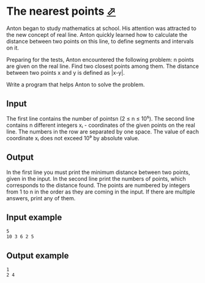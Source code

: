 # The nearest points [⬀](https://www.e-olymp.com/en/problems/555)

Anton began to study mathematics at school. His attention was attracted to the new concept of real line. Anton quickly learned how to calculate the distance between two points on this line, to define segments and intervals on it.

Preparing for the tests, Anton encountered the following problem: n points are given on the real line. Find two closest points among them. The distance between two points x and y is defined as |x-y|.

Write a program that helps Anton to solve the problem.

## Input

The first line contains the number of pointsn (2 ≤ n ≤ 10⁵). The second line contains n different integers xᵢ - coordinates of the given points on the real line. The numbers in the row are separated by one space. The value of each coordinate xᵢ does not exceed 10⁹ by absolute value.

## Output

In the first line you must print the minimum distance between two points, given in the input. In the second line print the numbers of points, which corresponds to the distance found. The points are numbered by integers from 1 to n in the order as they are coming in the input. If there are multiple answers, print any of them.

## Input example
```
5
10 3 6 2 5
```

## Output example
```
1
2 4
```
